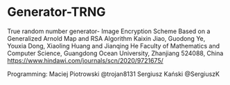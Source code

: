 # Generator-TRNG
True random number generator- Image Encryption Scheme Based on a Generalized Arnold Map and RSA Algorithm
Kaixin Jiao, Guodong Ye, Youxia Dong, Xiaoling Huang and Jianqing He 
Faculty of Mathematics and Computer Science, Guangdong Ocean University, Zhanjiang 524088, China
https://www.hindawi.com/journals/scn/2020/9721675/

Programming: 
Maciej Piotrowski @trojan8131
Sergiusz Kański @SergiuszK

